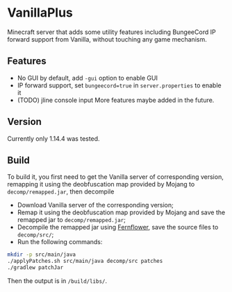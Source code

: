 # VanillaPlus

Minecraft server that adds some utility features including BungeeCord IP forward support from Vanilla, without touching any game mechanism.

## Features
* No GUI by default, add `-gui` option to enable GUI
* IP forward support, set `bungeecord=true` in `server.properties` to enable it
* (TODO) jline console input
More features maybe added in the future.

## Version
Currently only 1.14.4 was tested.

## Build
To build it, you first need to get the Vanilla server of corresponding version, remapping it using the deobfuscation map provided by Mojang to `decomp/remapped.jar`, then decompile
* Download Vanilla server of the corresponding version;
* Remap it using the deobfuscation map provided by Mojang and save the remapped jar to `decomp/remapped.jar`;
* Decompile the remapped jar using [Fernflower](https://github.com/fesh0r/fernflower), save the source files to `decomp/src/`;
* Run the following commands: 
```sh
mkdir -p src/main/java
./applyPatches.sh src/main/java decomp/src patches
./gradlew patchJar
```
Then the output is in `/build/libs/`.